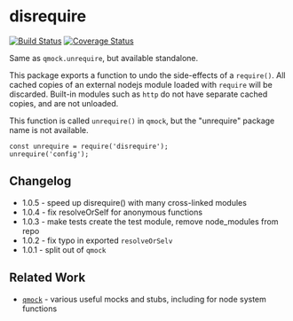 disrequire
==========
[![Build Status](https://api.travis-ci.org/andrasq/node-disrequire.svg?branch=master)](https://travis-ci.org/andrasq/node-disrequire?branch=master)
[![Coverage Status](https://coveralls.io/repos/github/andrasq/node-disrequire/badge.svg?branch=master)](https://coveralls.io/github/andrasq/node-disrequire?branch=master)


Same as `qmock.unrequire`, but available standalone.

This package exports a function to undo the side-effects of a `require()`.
All cached copies of an external nodejs module loaded with `require` will be discarded.
Built-in modules such as `http` do not have separate cached copies, and are not unloaded.

This function is called `unrequire()` in `qmock`, but the "unrequire" package name
is not available.

    const unrequire = require('disrequire');
    unrequire('config');


Changelog
---------

- 1.0.5 - speed up disrequire() with many cross-linked modules
- 1.0.4 - fix resolveOrSelf for anonymous functions
- 1.0.3 - make tests create the test module, remove node_modules from repo
- 1.0.2 - fix typo in exported `resolveOrSelv`
- 1.0.1 - split out of `qmock`

Related Work
------------

- [`qmock`](https://npmjs.com/package/qmock) - various useful mocks and stubs,
  including for node system functions
